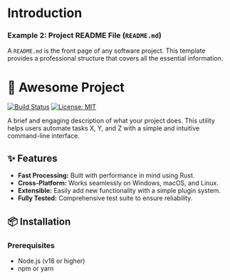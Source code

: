 # Introduction

### Example 2: Project README File (`README.md`)

A `README.md` is the front page of any software project. This template provides a professional structure that covers all the essential information.

# 🚀 Awesome Project

[![Build Status](https://img.shields.io/badge/build-passing-brightgreen)](https://example.com)
[![License: MIT](https://img.shields.io/badge/License-MIT-yellow.svg)](https://opensource.org/licenses/MIT)

A brief and engaging description of what your project does. This utility helps users automate tasks X, Y, and Z with a simple and intuitive command-line interface.

## ✨ Features

* **Fast Processing:** Built with performance in mind using Rust.
* **Cross-Platform:** Works seamlessly on Windows, macOS, and Linux.
* **Extensible:** Easily add new functionality with a simple plugin system.
* **Fully Tested:** Comprehensive test suite to ensure reliability.

## 📦 Installation

### Prerequisites
- Node.js (v18 or higher)
- npm or yarn
